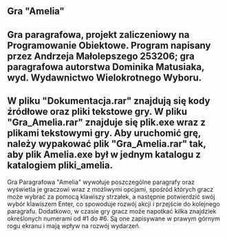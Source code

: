 Gra "Amelia"
------------
Gra paragrafowa, projekt zaliczeniowy na Programowanie Obiektowe.
Program napisany przez Andrzeja Małolepszego 253206;
gra paragrafowa autorstwa Dominika Matusiaka,
wyd. Wydawnictwo Wielokrotnego Wyboru.
----------------------------------------------
W pliku "Dokumentacja.rar" znajdują się kody źródłowe oraz pliki tekstowe gry.
W pliku "Gra_Amelia.rar" znajduje się plik.exe wraz z plikami tekstowymi gry.
Aby uruchomić grę, należy wypakować plik "Gra_Amelia.rar" tak, aby plik Amelia.exe był w jednym katalogu z katalogiem pliki_amelia.
-----------------------------------------------
Gra Paragrafowa "Amelia" wywołuje poszczególne paragrafy oraz wyświetla je graczowi wraz z możliwymi opcjami, spośród których gracz może wybrać za pomocą klawiszy strzałek, a następnie potwierdzić swój wybór klawiszem Enter, co spowoduje rozwój akcji i przejście do kolejnego paragrafu.
Dodatkowo, w czasie gry gracz może napotkać kilka znajdziek określonych numerami od #1 do #6. Są one zapisywane w prawym górnym rogu ekranu i mają wpływ na rozwój wydarzeń.
